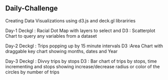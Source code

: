 ## Daily-Challenge
Creating Data Visualizations using d3.js and deck.gl librariries

Day-1
 Deckgl : Racial Dot Map with layers to select and
 D3 : Scatterplot Chart to query any variables from a dataset
 
Day-2
 Deckgl : Trips popping up by 15 minute intervals
 D3 :Area Chart with draggable key chart showing months, dates and Year
 
Day-3
 Deckgl : Divvy trips by stops
 D3 : Bar chart of trips by stops, time incrementing and stops showing increase/decrease radius or color of the circles by number of trips 
 
